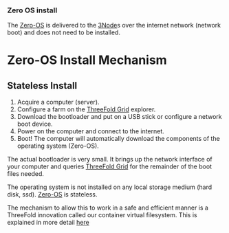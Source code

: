 ### Zero OS install

The [Zero-OS](threefold__zos) is delivered to the [3Node](threefold__3node)s over the internet network (network boot) and does not need to be installed.

# Zero-OS Install Mechanism

## Stateless Install

1. Acquire a computer (server).
2. Configure a farm on the [ThreeFold Grid](threefold__threefold_grid) explorer.
3. Download the bootloader and put on a USB stick or configure a network boot device.
4. Power on the computer and connect to the internet.
5. Boot! The computer will automatically download the components of the operating system (Zero-OS).

The actual bootloader is very small. It brings up the network interface of your computer and queries [ThreeFold Grid](threefold__threefold_grid) for the remainder of the boot files needed.

The operating system is not installed on any local storage medium (hard disk, ssd). [Zero-OS](threefold__zos) is stateless.

The mechanism to allow this to work in a safe and efficient manner is a ThreeFold innovation called our container virtual filesystem. This is explained in more detail [here](sdk__flist.md)
